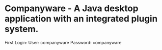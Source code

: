 # Companyware - A Java desktop application with an integrated plugin system.

First Login:
User: companyware
Password: companyware
